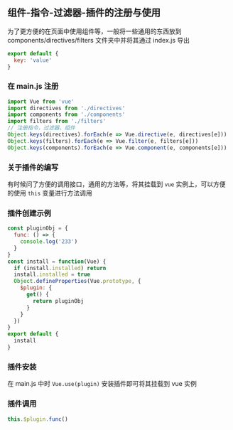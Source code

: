 ## 组件-指令-过滤器-插件的注册与使用

为了更方便的在页面中使用组件等，一般将一些通用的东西放到 components/directives/filters 文件夹中并将其通过 index.js 导出

```js
export default {
  key: 'value'
}
```

### 在 main.js 注册

```js
import Vue from 'vue'
import directives from './directives'
import components from './components'
import filters from './filters'
// 注册指令，过滤器，组件
Object.keys(directives).forEach(e => Vue.directive(e, directives[e]))
Object.keys(filters).forEach(e => Vue.filter(e, filters[e]))
Object.keys(components).forEach(e => Vue.component(e, components[e]))
```

### 关于插件的编写

有时候问了方便的调用接口，通用的方法等，将其挂载到 `vue` 实例上，可以方便的使用 `this` 变量进行方法调用

### 插件创建示例

```js
const pluginObj = {
  func: () => {
    console.log('233')
  }
}
const install = function(Vue) {
  if (install.installed) return
  install.installed = true
  Object.defineProperties(Vue.prototype, {
    $plugin: {
      get() {
        return pluginObj
      }
    }
  })
}
export default {
  install
}
```

### 插件安装

在 main.js 中时 `Vue.use(plugin)` 安装插件即可将其挂载到 vue 实例

### 插件调用

```js
this.$plugin.func()
```
